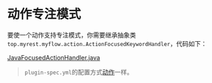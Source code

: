 # 动作专注模式

要使一个动作支持专注模式，你需要继承抽象类`top.myrest.myflow.action.ActionFocusedKeywordHandler`，代码如下：

[JavaFocusedActionHandler.java](../../jar-plugin-guide/java-demo-plugin/src/main/java/runflow/JavaFocusedActionHandler.java ':include :type=code')

> `plugin-spec.yml`的配置方式[动作](jar-plugin-guide/action.md#动作action)一样。